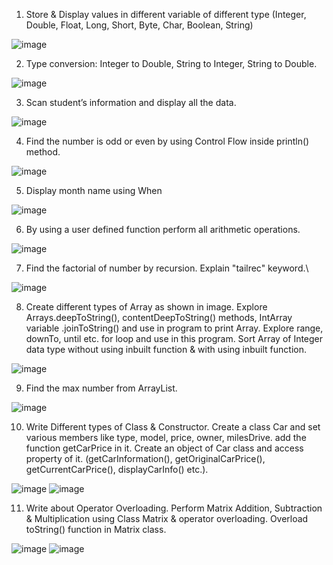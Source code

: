 1. Store & Display values in different variable of different type (Integer, Double, Float, Long, Short, Byte, Char, Boolean, String)

![image](https://user-images.githubusercontent.com/110646988/186890548-d362ee19-4f4d-4ee6-b484-35d1b445b446.png)



2. Type conversion: Integer to Double, String to Integer, String to Double.

![image](https://user-images.githubusercontent.com/110646988/186890622-ffd6b9f1-466b-478a-915f-5afcf4fef856.png)



3. Scan student’s information and display all the data.

![image](https://user-images.githubusercontent.com/110646988/186890823-4209bb8c-ff8e-4cde-999e-fbd9d5ef01ac.png)



4. Find the number is odd or even by using Control Flow inside println() method.

![image](https://user-images.githubusercontent.com/110646988/186890489-a3c7677c-cec9-41fb-ad3b-8d8f6dffc506.png)



5. Display month name using When

![image](https://user-images.githubusercontent.com/110646988/186890915-c1216709-9aaa-4175-a77c-41c4bb824820.png)



6. By using a user defined function perform all arithmetic operations.

![image](https://user-images.githubusercontent.com/110646988/186890977-99867ee0-5bae-4927-885b-e16d6cb6fc5c.png)



7. Find the factorial of number by recursion. Explain "tailrec" keyword.\

![image](https://user-images.githubusercontent.com/110646988/186891054-6aff8a69-e20f-4aea-b1b0-99dd17730c37.png)



8. Create different types of Array as shown in image. Explore Arrays.deepToString(), contentDeepToString() methods, IntArray variable .joinToString()  and use in program to print Array. Explore range, downTo, until etc. for loop and use in this program. Sort Array of Integer data type without using inbuilt function & with using inbuilt function.

![image](https://user-images.githubusercontent.com/110646988/186891161-f0ad8606-5bd6-436e-b65b-199ca71e8c95.png)



9. Find the max number from ArrayList.

![image](https://user-images.githubusercontent.com/110646988/186891289-3f0164d2-7e55-4ace-8496-e8ec0e7fc4fb.png)



10. Write Different types of Class & Constructor. Create a class Car and set various members like type, model, price, owner, milesDrive. add the function getCarPrice in it. Create an object of Car class and access property of it. (getCarInformation(), getOriginalCarPrice(), getCurrentCarPrice(), displayCarInfo() etc.).

![image](https://user-images.githubusercontent.com/110646988/186891578-52f27eea-28fa-4454-9fcb-23c93ba54e5e.png)
![image](https://user-images.githubusercontent.com/110646988/186891617-346b242c-d3e5-450e-9dc9-9fdb4ab08680.png)



11. Write about Operator Overloading. Perform Matrix Addition, Subtraction & Multiplication using Class Matrix & operator overloading. Overload toString() function in Matrix class.

![image](https://user-images.githubusercontent.com/110646988/186891681-dc6849cd-39fe-45d7-ba94-40f06348763b.png)
![image](https://user-images.githubusercontent.com/110646988/186891704-dd3c550e-43cd-410b-aae1-3586981a0fbe.png)






